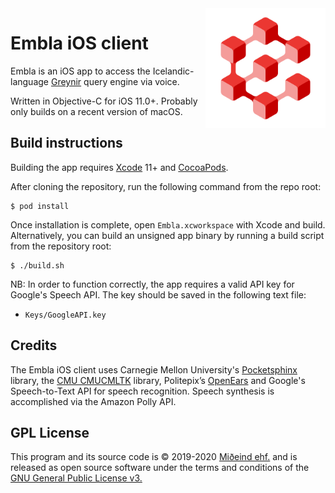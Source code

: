 <img src="Embla/Assets.xcassets/EmblaLogo.imageset/embla_logo%401x.png" align="right" width="192" height="192">

# Embla iOS client

Embla is an iOS app to access the Icelandic-language [Greynir](https://greynir.is) query engine via voice.

Written in Objective-C for iOS 11.0+. Probably only builds on a recent version of macOS.

## Build instructions

Building the app requires [Xcode](https://developer.apple.com/xcode/) 11+ and [CocoaPods](https://cocoapods.org).

After cloning the repository, run the following command from the repo root:

```
$ pod install
```

Once installation is complete, open `Embla.xcworkspace` with Xcode and build. Alternatively, you can build an unsigned app binary by running a build script from the repository root:

```
$ ./build.sh
```

NB: In order to function correctly, the app requires a valid API key for Google's Speech API. The key should be saved in the following text file:

* `Keys/GoogleAPI.key`

## Credits

The Embla iOS client uses Carnegie Mellon University's [Pocketsphinx](https://github.com/cmusphinx/pocketsphinx) library, the [CMU CMUCMLTK](http://cmusphinx.sourceforge.net) library, Politepix’s [OpenEars](http://www.politepix.com/openears) and Google's Speech-to-Text API for speech recognition. Speech synthesis is accomplished via the Amazon Polly API.

## GPL License

This program and its source code is &copy; 2019-2020 [Miðeind ehf.](https://miðeind.is) and is released as open source software under the terms and conditions of the [GNU General Public License v3.](https://www.gnu.org/licenses/gpl-3.0.html)
